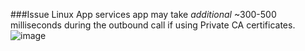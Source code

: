 ###Issue
Linux App services app may take *additional* ~300-500 milliseconds during the outbound call if using Private CA certificates.![image](https://user-images.githubusercontent.com/14159197/219171142-4bcdf621-9ff3-4044-be42-5d8fd8ebd9d3.png)



